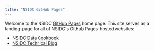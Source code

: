 ```yaml
---
title: "NSIDC GitHub Pages"
---
```


Welcome to the NSIDC [GitHub Pages](https://pages.github.com/) home page. This site serves as a landing-page for all of NSIDC's GitHub Pages-hosted websites:

* [NSIDC Data Cookbook](https://nsidc.github.io/NSIDC-Data-Cookbook/)
* [NSIDC Technical Blog](https://nsidc.github.io/NSIDC-Technical-Blog/)
